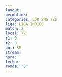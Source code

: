 ```yaml
---
layout: 
permalink: 
categories: LD8 SMS 7ZS
liga: LIGA INDIGO
match: 2
local: 7Z
r1: 0
r2: 0
out: SM
stream: 
hora: 
fecha: 
ronda: "8"
---
```


